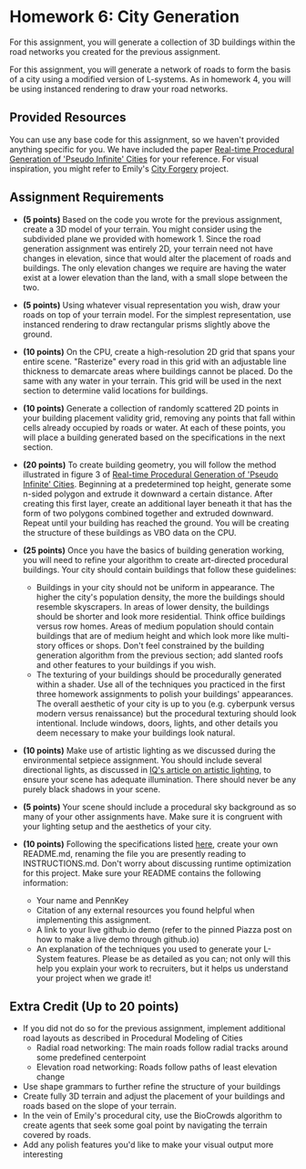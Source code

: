 # Homework 6: City Generation

For this assignment, you will generate a collection of 3D buildings within the road networks you created for the previous assignment.

For this assignment, you will generate a network of roads to form the basis of a city using a modified version of L-systems. As in homework 4, you will be using instanced rendering to draw your road networks.

## Provided Resources
You can use any base code for this assignment, so we haven't provided
anything specific for you. We have included the paper [Real-time Procedural Generation of 'Pseudo Infinite' Cities](procedural_infinite_cities.pdf) for your reference. For visual inspiration, you might refer to Emily's [City Forgery](http://www.emilyhvo.com/city-forgery/) project.

## Assignment Requirements
- __(5 points)__ Based on the code you wrote for the previous assignment, create a 3D model of your terrain. You might consider using the subdivided plane we provided with homework 1. Since the road generation assignment was entirely 2D, your terrain need not have changes in elevation, since that would alter the placement of roads and buildings. The only elevation changes we require are having the water exist at a lower elevation than the land, with a small slope between the two.

- __(5 points)__ Using whatever visual representation you wish, draw your roads on top of your terrain model. For the simplest representation, use instanced rendering to draw rectangular prisms slightly above the ground.
- __(10 points)__ On the CPU, create a high-resolution 2D grid that spans your entire scene. "Rasterize" every road in this grid with an adjustable line thickness to demarcate areas where buildings cannot be placed. Do the same with any water in your terrain. This grid will be used in the next section to determine valid locations for buildings.
- __(10 points)__ Generate a collection of randomly scattered 2D points in your building placement validity grid, removing any points that fall within cells already occupied by roads or water. At each of these points, you will place a building generated based on the specifications in the next section.
- __(20 points)__ To create building geometry, you will follow the method illustrated in figure 3 of [Real-time Procedural Generation of 'Pseudo Infinite' Cities](procedural_infinite_cities.pdf). Beginning at a predetermined top height, generate some n-sided polygon and extrude it downward a certain distance. After creating this first layer, create an additional layer beneath it that has the form of two polygons combined together and extruded downward. Repeat until your building has reached the ground. You will be creating the structure of these buildings as VBO data on the CPU.
- __(25 points)__ Once you have the basics of building generation working, you will need to refine your algorithm to create art-directed procedural buildings. Your city should contain buildings that follow these guidelines:
  - Buildings in your city should not be uniform in appearance. The higher the city's population density, the more the buildings should resemble skyscrapers. In areas of lower density, the buildings should be shorter and look more residential. Think office buildings versus row homes. Areas of medium population should contain buildings that are of medium height and which look more like multi-story offices or shops. Don't feel constrained by the building generation algorithm from the previous section; add slanted roofs and other features to your buildings if you wish.
  - The texturing of your buildings should be procedurally generated within a shader. Use all of the techniques you practiced in the first three homework assignments to polish your buildings' appearances. The overall aesthetic of your city is up to you (e.g. cyberpunk versus modern versus renaissance) but the procedural texturing should look intentional. Include windows, doors, lights, and other details you deem necessary to make your buildings look natural.
- __(10 points)__ Make use of artistic lighting as we discussed during the environmental setpiece assignment. You should include several directional lights, as discussed in [IQ's article on artistic lighting](http://iquilezles.org/www/articles/outdoorslighting/outdoorslighting.htm), to ensure your scene has adequate illumination. There should never be any purely black shadows in your scene.
- __(5 points)__ Your scene should include a procedural sky background as so many of your other assignments have. Make sure it is congruent with your lighting setup and the aesthetics of your city.
- __(10 points)__ Following the specifications listed
[here](https://github.com/pjcozzi/Articles/blob/master/CIS565/GitHubRepo/README.md),
create your own README.md, renaming the file you are presently reading to
INSTRUCTIONS.md. Don't worry about discussing runtime optimization for this
project. Make sure your README contains the following information:
    - Your name and PennKey
    - Citation of any external resources you found helpful when implementing this
    assignment.
    - A link to your live github.io demo (refer to the pinned Piazza post on
      how to make a live demo through github.io)
    - An explanation of the techniques you used to generate your L-System features.
    Please be as detailed as you can; not only will this help you explain your work
    to recruiters, but it helps us understand your project when we grade it!


## Extra Credit (Up to 20 points)
- If you did not do so for the previous assignment, implement additional road layouts as described in Procedural Modeling of Cities
  - Radial road networking: The main roads follow radial tracks around some predefined centerpoint
  - Elevation road networking: Roads follow paths of least elevation change
- Use shape grammars to further refine the structure of your buildings
- Create fully 3D terrain and adjust the placement of your buildings and roads based on the slope of your terrain.
- In the vein of Emily's procedural city, use the BioCrowds algorithm to create agents that seek some goal point by navigating the terrain covered by roads. 
- Add any polish features you'd like to make your visual output more interesting
